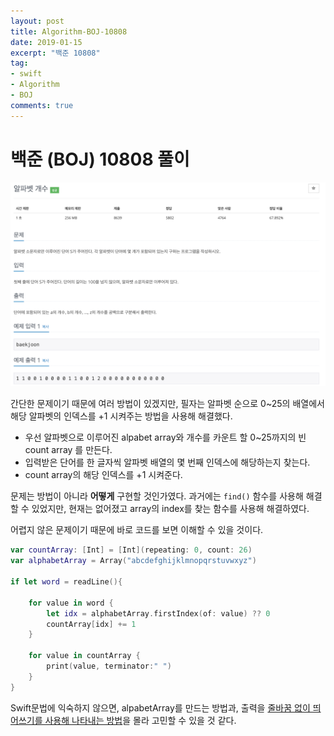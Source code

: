 ```yaml
---
layout: post
title: Algorithm-BOJ-10808
date: 2019-01-15
excerpt: "백준 10808"
tag:
- swift
- Algorithm
- BOJ
comments: true
---
```


# 백준 (BOJ) 10808 풀이

<img src="../assets/img/posted/BOJ_10808.png">

간단한 문제이기 때문에 여러 방법이 있겠지만, 필자는 알파벳 순으로 0~25의 배열에서 해당 알파벳의 인덱스를 +1 시켜주는 방법을 사용해 해결했다. 

- 우선 알파벳으로 이루어진 alpabet array와 개수를 카운트 할 0~25까지의 빈 count array 를 만든다.
- 입력받은 단어를 한 글자씩 알파벳 배열의 몇 번째 인덱스에 해당하는지 찾는다.
- count array의 해당 인덱스를 +1 시켜준다.

문제는 방법이 아니라 **어떻게** 구현할 것인가였다. 
과거에는 `find()` 함수를 사용해 해결할 수 있었지만, 현재는 없어졌고 array의 index를 찾는 함수를 사용해 해결하였다.

어렵지 않은 문제이기 때문에 바로 코드를 보면 이해할 수 있을 것이다.

~~~ swift
var countArray: [Int] = [Int](repeating: 0, count: 26)
var alphabetArray = Array("abcdefghijklmnopqrstuvwxyz")

if let word = readLine(){
    
    for value in word {
        let idx = alphabetArray.firstIndex(of: value) ?? 0
        countArray[idx] += 1
    }
    
    for value in countArray {
        print(value, terminator:" ")
    }
}

~~~


Swift문법에 익숙하지 않으면, alpabetArray를 만드는 방법과, 출력을 [줄바꿈 없이 띄어쓰기를 사용해 나타내는 방법]()을 몰라 고민할 수 있을 것 같다.
